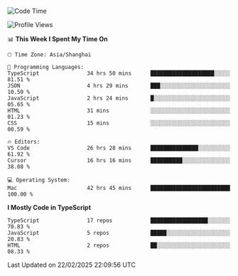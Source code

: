 <!--START_SECTION:waka-->
![Code Time](http://img.shields.io/badge/Code%20Time-7%2C310%20hrs%2032%20mins-blue)

![Profile Views](http://img.shields.io/badge/Profile%20Views-3-blue)

📊 **This Week I Spent My Time On** 

```text
🕑︎ Time Zone: Asia/Shanghai

💬 Programming Languages: 
TypeScript               34 hrs 50 mins      ████████████████████░░░░░   81.51 % 
JSON                     4 hrs 29 mins       ███░░░░░░░░░░░░░░░░░░░░░░   10.50 % 
JavaScript               2 hrs 24 mins       █░░░░░░░░░░░░░░░░░░░░░░░░   05.65 % 
HTML                     31 mins             ░░░░░░░░░░░░░░░░░░░░░░░░░   01.23 % 
CSS                      15 mins             ░░░░░░░░░░░░░░░░░░░░░░░░░   00.59 % 

🔥 Editors: 
VS Code                  26 hrs 28 mins      ███████████████░░░░░░░░░░   61.92 % 
Cursor                   16 hrs 16 mins      ██████████░░░░░░░░░░░░░░░   38.08 % 

💻 Operating System: 
Mac                      42 hrs 45 mins      █████████████████████████   100.00 % 
```

**I Mostly Code in TypeScript** 

```text
TypeScript               17 repos            ██████████████████░░░░░░░   70.83 % 
JavaScript               5 repos             █████░░░░░░░░░░░░░░░░░░░░   20.83 % 
HTML                     2 repos             ██░░░░░░░░░░░░░░░░░░░░░░░   08.33 % 
```




 Last Updated on 22/02/2025 22:09:56 UTC
<!--END_SECTION:waka-->
